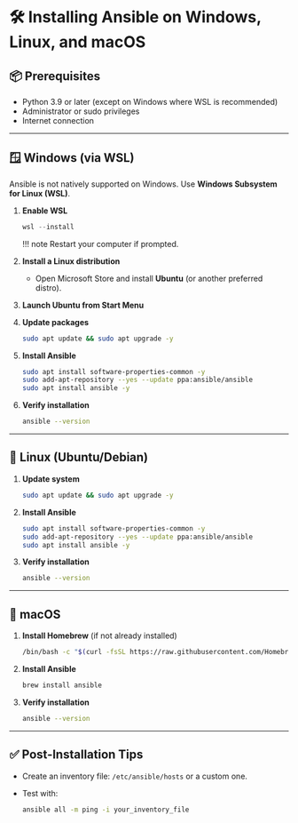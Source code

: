 # 🛠️ Installing Ansible on Windows, Linux, and macOS

## 📦 Prerequisites

- Python 3.9 or later (except on Windows where WSL is recommended)
- Administrator or sudo privileges
- Internet connection

---

## 🪟 Windows (via WSL)

Ansible is not natively supported on Windows. Use **Windows Subsystem for Linux (WSL)**.

1. **Enable WSL**

    ```powershell
    wsl --install
    ```
    !!! note
        Restart your computer if prompted.

2. **Install a Linux distribution**
    - Open Microsoft Store and install **Ubuntu** (or another preferred distro).

3. **Launch Ubuntu from Start Menu**

4. **Update packages**

    ```bash
    sudo apt update && sudo apt upgrade -y
    ```

5. **Install Ansible**

    ```bash
    sudo apt install software-properties-common -y
    sudo add-apt-repository --yes --update ppa:ansible/ansible
    sudo apt install ansible -y
    ```

6. **Verify installation**

    ```bash
    ansible --version
    ```

---

## 🐧 Linux (Ubuntu/Debian)

1. **Update system**

    ```bash
    sudo apt update && sudo apt upgrade -y
    ```

2. **Install Ansible**

    ```bash
    sudo apt install software-properties-common -y
    sudo add-apt-repository --yes --update ppa:ansible/ansible
    sudo apt install ansible -y
    ```

3. **Verify installation**

    ```bash
    ansible --version
    ```

---

## 🍎 macOS

1. **Install Homebrew** (if not already installed)

    ```bash
    /bin/bash -c "$(curl -fsSL https://raw.githubusercontent.com/Homebrew/install/HEAD/install.sh)"
    ```

2. **Install Ansible**

    ```bash
    brew install ansible
    ```

3. **Verify installation**

    ```bash
    ansible --version
    ```

---

## ✅ Post-Installation Tips

- Create an inventory file: `/etc/ansible/hosts` or a custom one.
- Test with:

    ```bash
    ansible all -m ping -i your_inventory_file
    ```
